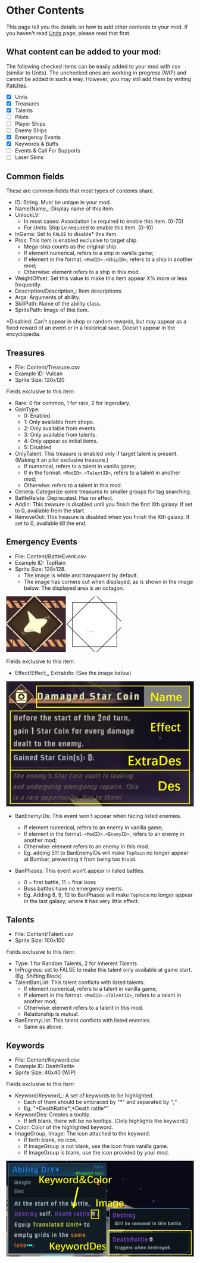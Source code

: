 # Other Contents

This page tell you the details on how to add other contents to your mod. If you haven't read [Units](ShipUnit_EN.md) page, please read that first.

## What content can be added to your mod:

The following checked items can be easily added to your mod with csv (similar to Units). The unchecked ones are working in progress (WIP) and cannot be added in such a way. However, you may still add them by writing [Patches](Patch_EN.md). 

- [x] Units
- [x] Treasures
- [x] Talents
- [ ] Pilots
- [ ] Player Ships
- [ ] Enemy Ships
- [x] Emergency Events
- [x] Keywords & Buffs
- [ ] Events & Call For Supports
- [ ] Laser Skins

## Common fields
These are common fields that most types of contents share.

- ID: String. Must be unique in your mod.
- Name/Name_: Display name of this item.
- UnlockLV: 
    - In most cases: Association Lv required to enable this item. (0-70)
    - For Units: Ship Lv required to enable this item. (0-10)
- InGame: Set to `FALSE` to disable* this item.
- Pros: This item is enabled exclusive to target ship.
    - Mega-ship counts as the original ship.
    - If element numerical, refers to a ship in vanilla game;
    - If element in the format: `<ModID>.<ShipID>`, refers to a ship in another mod;
    - Otherwise: element refers to a ship in this mod.
- WeightOffset: Set this value to make this item appear X% more or less frequently.
- Description/Description_: Item descriptions.
- Args: Arguments of ability.
- SkillPath: Name of the ability class.
- SpritePath: Image of this item.

\*Disabled: Can't appear in shop or random rewards, but may appear as a fixed reward of an event or in a historical save. Doesn't appear in the encyclopedia.

## Treasures

- File: Content/Treasure.csv
- Example ID: Vulcan
- Sprite Size: 120x120

Fields exclusive to this item:

- Rare: 0 for common, 1 for rare, 2 for legendary.
- GainType: 
    - 0: Enabled.
    - 1: Only available from shops.
    - 2: Only available from events.
    - 3: Only available from talents.
    - 4: Only appear as initial items.
    - 5: Disabled.
- OnlyTalent: This treasure is enabled only if target talent is present. (Making it an pilot exclusive treasure.)
    - If numerical, refers to a talent in vanilla game;
    - If in the format: `<ModID>.<TalentID>`, refers to a talent in another mod;
    - Otherwise: refers to a talent in this mod.
- Genera: Categorize some treasures to smaller groups for tag searching. 
- BattleRelate: Deprecated. Has no effect.
- AddIn: This treasure is disabled until you finish the first Xth galaxy. If set to 0, available from the start.
- RemoveOut: This treasure is disabled when you finish the Xth galaxy. If set to 0, available till the end.

## Emergency Events

- File: Content/BattleEvent.csv
- Example ID: TopRain
- Sprite Size: 128x128. 
    - The image is white and transparent by default.
    - The image has corners cut when displayed, as is shown in the image below. The displayed area is an octagon.

![battleEvent.png](../images/battleEvent.png)

Fields exclusive to this item:

- Effect/Effect_, ExtraInfo: (See the image below)

![Alt text](../images/battleEvent2.png)

- BanEnemyIDs: This event won't appear when facing listed enemies. 
    - If element numerical, refers to an enemy in vanilla game;
    - If element in the format: `<ModID>.<EnemyID>`, refers to an enemy in another mod;
    - Otherwise: element refers to an enemy in this mod.
    - Eg. adding 511 to BanEnemyIDs will make `TopRain` no longer appear at Bomber, preventing it from being too trivial.

- BanPhases: This event won't appear in listed battles. 
    - 0 = first battle, 11 = final boss
    - Boss battles have no emergency events.
    - Eg. Adding 8, 9, 10 to BanPhases will make `TopRain` no longer appear in the last galaxy, where it has very little effect.

## Talents

- File: Content/Talent.csv
- Sprite Size: 100x100

Fields exclusive to this item:

- Type: 1 for Random Talents, 2 for Inherent Talents
- InProgress: set to FALSE to make this talent only available at game start. (Eg. Shifting Block)
- TalentBanList: This talent conflicts with listed talents.
    - If element numerical, refers to a talent in vanilla game;
    - If element in the format: `<ModID>.<TalentID>`, refers to a talent in another mod;
    - Otherwise: element refers to a talent in this mod.
    - Relationship is mutual.
- BanEnemyList: This talent conflicts with listed enemies.
    - Same as above.

## Keywords

- File: Content/Keyword.csv
- Example ID: DeathRattle
- Sprite Size: 40x40 (WIP)

Fields exclusive to this item:

- Keyword/Keyword_: A set of keywords to be highlighted. 
    - Each of them should be embraced by "\*" and separated by ";" 
    - Eg. "\*DeathRattle\*;\*Death rattle\*"
- KeywordDes: Creates a tooltip.
    - If left blank, there will be no tooltips. (Only highlights the keyword.)
- Color: Color of the highlighted keyword.
- ImageGroup, Image: The icon attached to the keyword.
    - If both blank, no icon.
    - If ImageGroup is not blank, use the icon from vanilla game.
    - If ImageGroup is blank, use the icon provided by your mod.
    
![deathrattle.png](../images/deathrattle.png)



